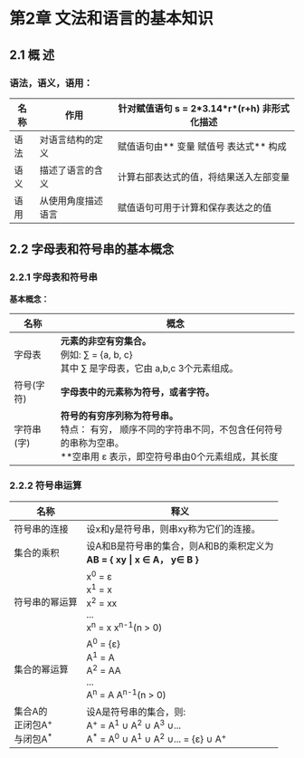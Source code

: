 # 第2章 文法和语言的基本知识

## 2.1 概 述

### 语法，语义，语用：

名称 |        作用        | 针对赋值语句 s = 2\*3.14\*r\*(r+h) 非形式化描述
---- | -------------------| ---------------------------------------
语法 | 对语言结构的定义   | 赋值语句由** 变量 赋值号 表达式** 构成
语义 | 描述了语言的含义   | 计算右部表达式的值，将结果送入左部变量
语用 | 从使用角度描述语言 | 赋值语句可用于计算和保存表达之的值


## 2.2 字母表和符号串的基本概念

### 2.2.1 字母表和符号串

**基本概念：**

名称       | 概念
-----------|--------
字母表     | **元素的非空有穷集合。**<br/>例如: ∑ = {a, b, c}<br/>其中 ∑ 是字母表，它由 a,b,c 3个元素组成。
符号(字符) | **字母表中的元素称为符号，或者字符。**
字符串(字) | **符号的有穷序列称为符号串。**<br/>特点： 有穷， 顺序不同的字符串不同，不包含任何符号的串称为空串。<br/>**空串用 ε 表示，即空符号串由0个元素组成，其长度 |ε|=0。**

### 2.2.2 符号串运算

名称 | 释义
-----|-------
符号串的连接   | 设x和y是符号串，则串xy称为它们的连接。
集合的乘积     | 设A和B是符号串的集合，则A和B的乘积定义为<br/> **AB = { xy \| x ∈ A， y∈ B }**
符号串的幂运算 | x<sup>0</sup> = ε <br/> x<sup>1</sup> = x <br/> x<sup>2</sup> = xx <br/> ... <br/> x<sup>n</sup> = x x<sup>n-1</sup>(n > 0)
集合的幂运算   | A<sup>0</sup> = {ε} <br/> A<sup>1</sup> = A <br/> A<sup>2</sup> = AA <br/> ... <br/> A<sup>n</sup> = A A<sup>n-1</sup>(n > 0)
集合A的<br/>正闭包A<sup>+</sup> <br/> 与闭包A<sup>\*</sup> | 设A是符号串的集合，则: <br/> A<sup>+</sup> = A<sup>1</sup> ∪ A<sup>2</sup> ∪ A<sup>3</sup> ∪...<br/> A<sup>\*</sup> = A<sup>0</sup> ∪ A<sup>1</sup> ∪ A<sup>2</sup> ∪... = {ε} ∪ A<sup>+</sup>


